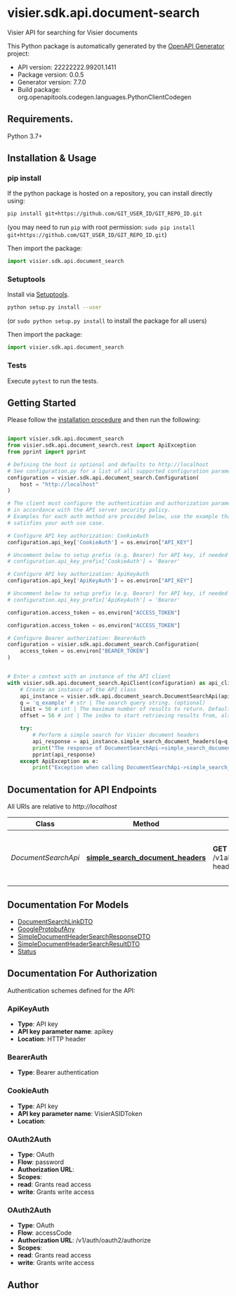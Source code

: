 # visier.sdk.api.document-search
Visier API for searching for Visier documents

This Python package is automatically generated by the [OpenAPI Generator](https://openapi-generator.tech) project:

- API version: 22222222.99201.1411
- Package version: 0.0.5
- Generator version: 7.7.0
- Build package: org.openapitools.codegen.languages.PythonClientCodegen

## Requirements.

Python 3.7+

## Installation & Usage
### pip install

If the python package is hosted on a repository, you can install directly using:

```sh
pip install git+https://github.com/GIT_USER_ID/GIT_REPO_ID.git
```
(you may need to run `pip` with root permission: `sudo pip install git+https://github.com/GIT_USER_ID/GIT_REPO_ID.git`)

Then import the package:
```python
import visier.sdk.api.document_search
```

### Setuptools

Install via [Setuptools](http://pypi.python.org/pypi/setuptools).

```sh
python setup.py install --user
```
(or `sudo python setup.py install` to install the package for all users)

Then import the package:
```python
import visier.sdk.api.document_search
```

### Tests

Execute `pytest` to run the tests.

## Getting Started

Please follow the [installation procedure](#installation--usage) and then run the following:

```python

import visier.sdk.api.document_search
from visier.sdk.api.document_search.rest import ApiException
from pprint import pprint

# Defining the host is optional and defaults to http://localhost
# See configuration.py for a list of all supported configuration parameters.
configuration = visier.sdk.api.document_search.Configuration(
    host = "http://localhost"
)

# The client must configure the authentication and authorization parameters
# in accordance with the API server security policy.
# Examples for each auth method are provided below, use the example that
# satisfies your auth use case.

# Configure API key authorization: CookieAuth
configuration.api_key['CookieAuth'] = os.environ["API_KEY"]

# Uncomment below to setup prefix (e.g. Bearer) for API key, if needed
# configuration.api_key_prefix['CookieAuth'] = 'Bearer'

# Configure API key authorization: ApiKeyAuth
configuration.api_key['ApiKeyAuth'] = os.environ["API_KEY"]

# Uncomment below to setup prefix (e.g. Bearer) for API key, if needed
# configuration.api_key_prefix['ApiKeyAuth'] = 'Bearer'

configuration.access_token = os.environ["ACCESS_TOKEN"]

configuration.access_token = os.environ["ACCESS_TOKEN"]

# Configure Bearer authorization: BearerAuth
configuration = visier.sdk.api.document_search.Configuration(
    access_token = os.environ["BEARER_TOKEN"]
)


# Enter a context with an instance of the API client
with visier.sdk.api.document_search.ApiClient(configuration) as api_client:
    # Create an instance of the API class
    api_instance = visier.sdk.api.document_search.DocumentSearchApi(api_client)
    q = 'q_example' # str | The search query string. (optional)
    limit = 56 # int | The maximum number of results to return. Defaults to 100. (optional)
    offset = 56 # int | The index to start retrieving results from, also known as offset. Defaults to 0. (optional)

    try:
        # Perform a simple search for Visier document headers
        api_response = api_instance.simple_search_document_headers(q=q, limit=limit, offset=offset)
        print("The response of DocumentSearchApi->simple_search_document_headers:\n")
        pprint(api_response)
    except ApiException as e:
        print("Exception when calling DocumentSearchApi->simple_search_document_headers: %s\n" % e)

```

## Documentation for API Endpoints

All URIs are relative to *http://localhost*

Class | Method | HTTP request | Description
------------ | ------------- | ------------- | -------------
*DocumentSearchApi* | [**simple_search_document_headers**](docs/DocumentSearchApi.md#simple_search_document_headers) | **GET** /v1alpha/search/simple/document-headers | Perform a simple search for Visier document headers


## Documentation For Models

 - [DocumentSearchLinkDTO](docs/DocumentSearchLinkDTO.md)
 - [GoogleProtobufAny](docs/GoogleProtobufAny.md)
 - [SimpleDocumentHeaderSearchResponseDTO](docs/SimpleDocumentHeaderSearchResponseDTO.md)
 - [SimpleDocumentHeaderSearchResultDTO](docs/SimpleDocumentHeaderSearchResultDTO.md)
 - [Status](docs/Status.md)


<a id="documentation-for-authorization"></a>
## Documentation For Authorization


Authentication schemes defined for the API:
<a id="ApiKeyAuth"></a>
### ApiKeyAuth

- **Type**: API key
- **API key parameter name**: apikey
- **Location**: HTTP header

<a id="BearerAuth"></a>
### BearerAuth

- **Type**: Bearer authentication

<a id="CookieAuth"></a>
### CookieAuth

- **Type**: API key
- **API key parameter name**: VisierASIDToken
- **Location**: 

<a id="OAuth2Auth"></a>
### OAuth2Auth

- **Type**: OAuth
- **Flow**: password
- **Authorization URL**: 
- **Scopes**: 
 - **read**: Grants read access
 - **write**: Grants write access

<a id="OAuth2Auth"></a>
### OAuth2Auth

- **Type**: OAuth
- **Flow**: accessCode
- **Authorization URL**: /v1/auth/oauth2/authorize
- **Scopes**: 
 - **read**: Grants read access
 - **write**: Grants write access


## Author




